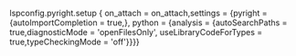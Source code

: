 lspconfig.pyright.setup {
	on_attach = on_attach,settings = {pyright = {autoImportCompletion = true,},
	python = {analysis = {autoSearchPaths = true,diagnosticMode = 'openFilesOnly',
	useLibraryCodeForTypes = true,typeCheckingMode = 'off'}}}}